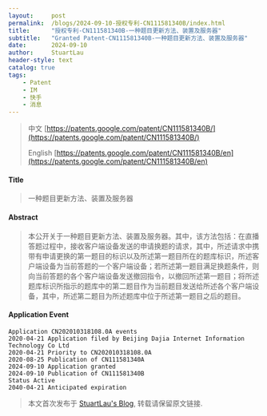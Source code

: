 ```yaml
---
layout:     post
permalink:  /blogs/2024-09-10-授权专利-CN111581340B/index.html
title:      "授权专利-CN111581340B-一种题目更新方法、装置及服务器"
subtitle:   "Granted Patent-CN111581340B-一种题目更新方法、装置及服务器"
date:       2024-09-10
author:     StuartLau
header-style: text
catalog: true
tags:
    - Patent
    - IM
    - 快手
    - 消息
---
```

> 中文 [https://patents.google.com/patent/CN111581340B/](https://patents.google.com/patent/CN111581340B/)
>
> English [https://patents.google.com/patent/CN111581340B/en](https://patents.google.com/patent/CN111581340B/en)

#### Title
> 一种题目更新方法、装置及服务器










#### Abstract
> 本公开关于一种题目更新方法、装置及服务器。其中，该方法包括：在直播答题过程中，接收客户端设备发送的申请换题的请求，其中，所述请求中携带有申请更换的第一题目的标识以及所述第一题目所在的题库标识，所述客户端设备为当前答题的一个客户端设备；若所述第一题目满足换题条件，则向当前答题的各个客户端设备发送撤回指令，以撤回所述第一题目；将所述题库标识所指示的题库中的第二题目作为当前题目发送给所述各个客户端设备，其中，所述第二题目为所述题库中位于所述第一题目之后的题目。








#### Application Event
```
Application CN202010318108.0A events 
2020-04-21 Application filed by Beijing Dajia Internet Information Technology Co Ltd
2020-04-21 Priority to CN202010318108.0A
2020-08-25 Publication of CN111581340A
2024-09-10 Application granted
2024-09-10 Publication of CN111581340B
Status Active
2040-04-21 Anticipated expiration
```
> 本文首次发布于 [StuartLau's Blog](https://stuartlau.github.io), 
转载请保留原文链接.
